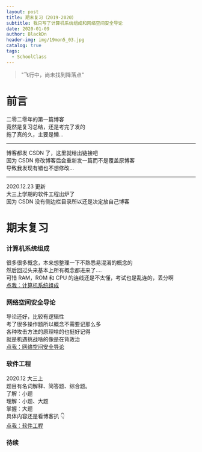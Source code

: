 ```yaml
---
layout: post
title: 期末复习（2019-2020）
subtitle: 我只写了计算机系统组成和网络空间安全导论
date: 2020-01-09
author: BlackDn
header-img: img/19mon5_03.jpg
catalog: true
tags:
  - SchoolClass
---
```


> "飞行中，尚未找到降落点"

# 前言

二零二零年的第一篇博客  
竟然是复习总结，还是考完了发的  
拖了真的久，主要是懒...

---

博客都发 CSDN 了，这里就给出链接吧  
因为 CSDN 修改博客后会重新发一篇而不是覆盖原博客  
导致我发现有错也不想修改...

---

2020.12.23 更新  
大三上学期的软件工程出炉了  
因为 CSDN 没有侧边栏目录所以还是决定放自己博客

# 期末复习

### 计算机系统组成

很多很多概念，本来想整理一下不熟悉易混淆的概念的  
然后回过头来基本上所有概念都进来了....  
可惜 RAM，ROM 和 CPU 的连线还是不太懂，考试也是乱连的，丢分啊  
[点我：计算机系统组成](https://blog.csdn.net/weixin_43314579/article/details/103653007)

### 网络空间安全导论

导论还好，比较有逻辑性  
考了很多操作题所以概念不需要记那么多  
各种攻击方法的原理啥的也挺好记得  
就是机遇挑战啥的像是在背政治  
[点我：网络空间安全导论](https://blog.csdn.net/weixin_43314579/article/details/103902416)

### 软件工程

2020.12 大三上  
题目有名词解释、简答题、综合题。  
了解：小题  
理解：小题、大题  
掌握：大题  
具体内容还是看博客扒 👇  
[点我：软件工程](../2020-12-23-Software-Engineering-2020)

### 待续
